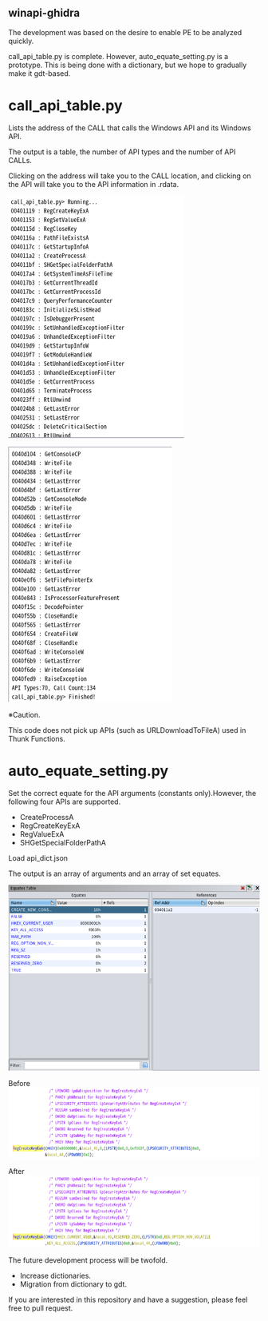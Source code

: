 ## winapi-ghidra
The development was based on the desire to enable PE to be analyzed quickly.

call_api_table.py is complete. However, auto_equate_setting.py is a prototype. This is being done with a dictionary, but we hope to gradually make it gdt-based.

# call_api_table.py
Lists the address of the CALL that calls the Windows API and its Windows API.

The output is a table, the number of API types and the number of API CALLs.

Clicking on the address will take you to the CALL location, and clicking on the API will take you to the API information in .rdata.

![output-table](./png/call_table.png)

![output-table2](./png/call_table2.png)

※Caution.

This code does not pick up APIs (such as URLDownloadToFileA) used in Thunk Functions.

# auto_equate_setting.py
Set the correct equate for the API arguments (constants only).However, the following four APIs are supported.
- CreateProcessA
- RegCreateKeyExA
- RegValueExA
- SHGetSpecialFolderPathA

Load api_dict.json

The output is an array of arguments and an array of set equates.

![output-table3](./png/equate_table.png)

Before
![before](./png/before_regcreate.png)

After
![after](./png/after_regcreate.png)

The future development process will be twofold.
- Increase dictionaries.
- Migration from dictionary to gdt.

If you are interested in this repository and have a suggestion, please feel free to pull request.
